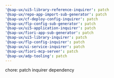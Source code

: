 ```yaml
---
'@sap-ux/ui5-library-reference-inquirer': patch
'@sap-ux/repo-app-import-sub-generator': patch
'@sap-ux/cf-deploy-config-inquirer': patch
'@sap-ux/flp-config-sub-generator': patch
'@sap-ux/ui5-application-inquirer': patch
'@sap-ux/fiori-app-sub-generator': patch
'@sap-ux/ui5-library-inquirer': patch
'@sap-ux/flp-config-inquirer': patch
'@sap-ux/ui-service-inquirer': patch
'@sap-ux/fiori-mcp-server': patch
'@sap-ux/adp-tooling': patch
---
```


chore: patch inquirer dependency
